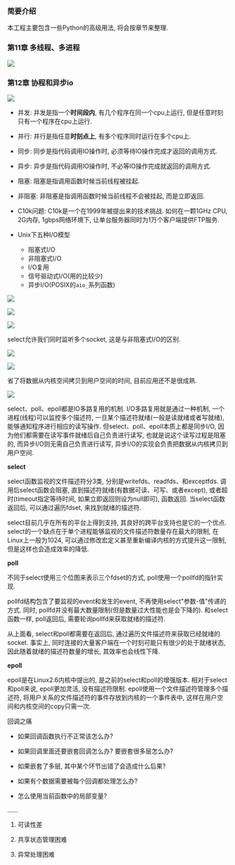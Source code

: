 ### 简要介绍

本工程主要包含一些Python的高级用法, 将会按章节来整理.

### 第11章 多线程、多进程

![](./pic/chapter11.png)

### 第12章 协程和异步io

![](./pic/chapter12.png)

- 并发: 并发是指一个**时间段内**, 有几个程序在同一个cpu上运行, 但是任意时刻只有一个程序在cpu上运行.

- 并行: 并行是指任意**时刻点上**, 有多个程序同时运行在多个cpu上.

- 同步: 同步是指代码调用IO操作时, 必须等待IO操作完成才返回的调用方式.

- 异步: 异步是指代码调用IO操作时, 不必等IO操作完成就返回的调用方式.

- 阻塞: 阻塞是指调用函数时候当前线程被挂起.

- 非阻塞: 非阻塞是指调用函数时候当前线程不会被挂起, 而是立即返回.

- C10k问题: C10k是一个在1999年被提出来的技术挑战. 如何在一颗1GHz CPU, 2G内存, 1gbps网络环境下, 让单台服务器同时为1万个客户端提供FTP服务.

- Unix下五种I/O模型
    - 阻塞式I/O
    - 非阻塞式I/O
    - I/O复用
    - 信号驱动式I/O(用的比较少)
    - 异步I/O(POSIX的`aio_`系列函数)

![](./pic/blockIO.png)

![](./pic/noblockIO.png)

![](./pic/IOmultiplexing.png)

select允许我们同时监听多个socket, 这是与非阻塞式I/O的区别.

![](./pic/sigIO.png)

![](./pic/aio.png)

省了将数据从内核空间拷贝到用户空间的时间, 目前应用还不是很成熟.

![](./pic/compare5IO.png)

select、poll、epoll都是IO多路复用的机制. I/O多路复用就是通过一种机制, 一个进程(线程)可以监控多个描述符, 一旦某个描述符就绪(一般是读就绪或者写就绪), 能够通知程序进行相应的读写操作. 但select、poll、epoll本质上都是同步I/O, 因为他们都需要在读写事件就绪后自己负责进行读写, 也就是说这个读写过程是阻塞的, 而异步I/O则无需自己负责进行读写, 异步I/O的实现会负责把数据从内核拷贝到用户空间.

**select**

select函数监视的文件描述符分3类, 分别是writefds、readfds、和exceptfds. 调用后select函数会阻塞, 直到描述符就绪(有数据可读、可写、或者except), 或者超时(timeout指定等待时间, 如果立即返回则设为null即可), 函数返回. 当select函数返回后, 可以通过遍历fdset, 来找到就绪的描述符.

select目前几乎在所有的平台上得到支持, 其良好的跨平台支持也是它的一个优点. select的一个缺点在于单个进程能够监视的文件描述符数量存在最大的限制, 在Linux上一般为1024, 可以通过修改宏定义甚至重新编译内核的方式提升这一限制, 但是这样也会造成效率的降低.

**poll**

不同于select使用三个位图来表示三个fdset的方式, poll使用一个pollfd的指针实现.

pollfd结构包含了要监视的event和发生的event, 不再使用select"参数-值"传递的方式. 同时, pollfd并没有最大数量限制(但是数量过大性能也是会下降的). 和select函数一样, poll返回后, 需要轮询pollfd来获取就绪的描述符.

从上面看, select和poll都需要在返回后, 通过遍历文件描述符来获取已经就绪的socket. 事实上, 同时连接的大量客户端在一个时刻可能只有很少的处于就绪状态, 因此随着就绪的描述符数量的增长, 其效率也会线性下降.

**epoll**

epoll是在Linux2.6内核中提出的, 是之前的select和poll的增强版本. 相对于select和poll来说, epoll更加灵活, 没有描述符限制. epoll使用一个文件描述符管理多个描述符, 将用户关系的文件描述符的事件存放到内核的一个事件表中, 这样在用户空间和内核空间的copy只需一次.

回调之痛

- 如果回调函数执行不正常该怎么办?

- 如果回调里面还要嵌套回调怎么办? 要嵌套很多层怎么办?

- 如果嵌套了多层, 其中某个环节出错了会造成什么后果?

- 如果有个数据需要被每个回调都处理怎么办?

- 怎么使用当前函数中的局部变量?

......

1. 可读性差

2. 共享状态管理困难

3. 异常处理困难



